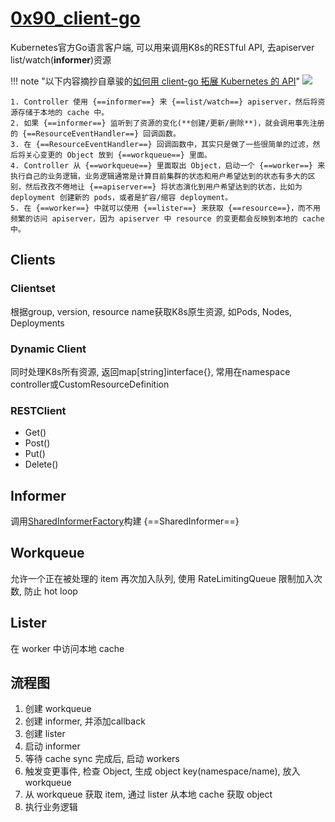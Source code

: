 # [0x90_client-go](https://github.com/kubernetes/client-go)

Kubernetes官方Go语言客户端, 可以用来调用K8s的RESTful API, 去apiserver list/watch(**informer**)资源

!!! note "以下内容摘抄自章骏的[如何用 client-go 拓展 Kubernetes 的 API](https://mp.weixin.qq.com/s/0krB2qF4Y0tgyvQrS4YKIQ)"
    ![](assets/markdown-img-paste-20200520094528222.png)

    1. Controller 使用 {==informer==} 来 {==list/watch==} apiserver，然后将资源存储于本地的 cache 中。
    2. 如果 {==informer==} 监听到了资源的变化(**创建/更新/删除**)，就会调用事先注册的 {==ResourceEventHandler==} 回调函数。
    3. 在 {==ResourceEventHandler==} 回调函数中，其实只是做了一些很简单的过滤，然后将关心变更的 Object 放到 {==workqueue==} 里面。
    4. Controller 从 {==workqueue==} 里面取出 Object，启动一个 {==worker==} 来执行自己的业务逻辑，业务逻辑通常是计算目前集群的状态和用户希望达到的状态有多大的区别，然后孜孜不倦地让 {==apiserver==} 将状态演化到用户希望达到的状态，比如为 deployment 创建新的 pods，或者是扩容/缩容 deployment。
    5. 在 {==worker==} 中就可以使用 {==lister==} 来获取 {==resource==}，而不用频繁的访问 apiserver，因为 apiserver 中 resource 的变更都会反映到本地的 cache 中。

## Clients

### Clientset

根据group, version, resource name获取K8s原生资源, 如Pods, Nodes, Deployments

### Dynamic Client

同时处理K8s所有资源, 返回map[string]interface{}, 常用在namespace controller或CustomResourceDefinition

### RESTClient

- Get()
- Post()
- Put()
- Delete()

## Informer

调用[SharedInformerFactory](https://github.com/kubernetes/client-go/blob/v3.0.0/informers/factory.go)构建 {==SharedInformer==}

## Workqueue

允许一个正在被处理的 item 再次加入队列, 使用 RateLimitingQueue 限制加入次数, 防止 hot loop

## Lister

在 worker 中访问本地 cache

## 流程图

1. 创建 workqueue
2. 创建 informer, 并添加callback
3. 创建 lister
4. 启动 informer
5. 等待 cache sync 完成后, 启动 workers
6. 触发变更事件, 检查 Object, 生成 object key(namespace/name), 放入 workqueue
7. 从 workqueue 获取 item, 通过 lister 从本地 cache 获取 object
8. 执行业务逻辑
